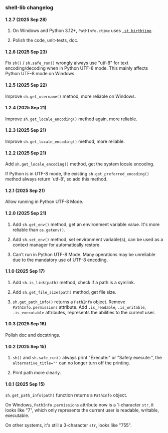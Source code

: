 ### shell-lib changelog

#### 1.2.7 (2025 Sep 28)

1. On Windows and Python 3.12+, `PathInfo.ctime` uses [`.st_birthtime`](https://docs.python.org/3/library/os.html#os.stat_result.st_ctime).

2. Polish the code, unit-tests, doc.

#### 1.2.6 (2025 Sep 23)

Fix `sh()` / `sh.safe_run()` wrongly always use "utf-8" for text encoding/decoding when in Python UTF-8 mode. This mainly affects Python UTF-8 mode on Windows.

#### 1.2.5 (2025 Sep 22)

Improve `sh.get_username()` method, more reliable on Windows.

#### 1.2.4 (2025 Sep 21)

Improve `sh.get_locale_encoding()` method again, more reliable.

#### 1.2.3 (2025 Sep 21)

Improve `sh.get_locale_encoding()` method, more reliable.

#### 1.2.2 (2025 Sep 21)

Add `sh.get_locale_encoding()` method, get the system locale encoding.

If Python is in UTF-8 mode, the existing `sh.get_preferred_encoding()` method always return `utf-8', so add this method.

#### 1.2.1 (2025 Sep 21)

Allow running in Python UTF-8 Mode.

#### 1.2.0 (2025 Sep 21)

1. Add `sh.get_env()` method, get an environment variable value. It's more reliable than `os.getenv()`.

2. Add `sh.set_env()` method, set environment variable(s), can be used as a context manager for automatically restore.

3. Can't run in Python UTF-8 Mode. Many operations may be unreliable due to the mandatory use of UTF-8 encoding.

#### 1.1.0 (2025 Sep 17)

1. Add `sh.is_link(path)` method, check if a path is a symlink.

2. Add `sh.get_file_size(path)` method, get file size.

3. `sh.get_path_info()` returns a `PathInfo` object. Remove `PathInfo.permissions` attribute. Add `.is_readable`, `.is_writable`, `.is_executable` attributes, represents the abilities to the current user.

#### 1.0.3 (2025 Sep 16)

Polish doc and docstrings.

#### 1.0.2 (2025 Sep 15)

1. `sh()` and `sh.safe_run()` always print "Execute:" or "Safely execute:", the `alternative_title=""` can no longer turn off the printing.

2. Print path more clearly.

#### 1.0.1 (2025 Sep 15)

`sh.get_path_info(path)` function returns a `PathInfo` object.

On Windows, `PathInfo.permissions` attribute now is a 1-character `str`, it looks like "7", which only represents the current user is readable, writable, executable.

On other systems, it's still a 3-character `str`, looks like "755".
